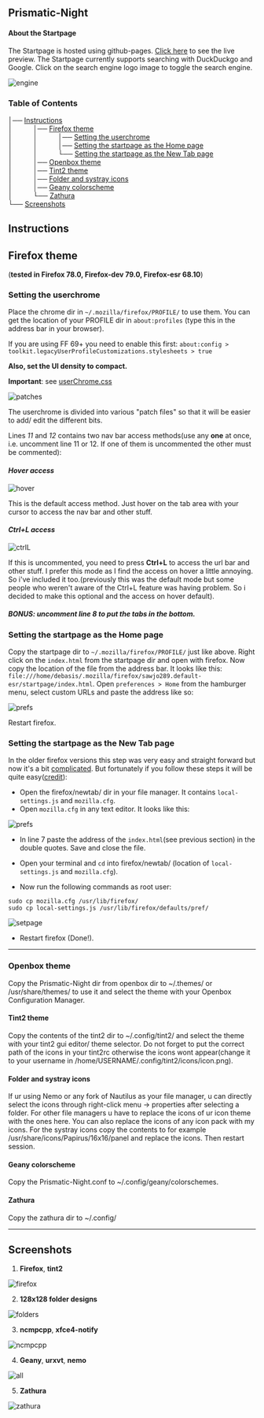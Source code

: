## Prismatic-Night

#### About the Startpage

The Startpage is hosted using github-pages. [Click here](https://dbuxy218.github.io/Prismatic-Night/) to see the live preview.
The Startpage currently supports searching with DuckDuckgo and Google. Click on the search engine logo image to toggle the search engine.

![engine](/screenshots/engineToggle.gif)

### Table of Contents
│── [Instructions](#Instructions)<br>│   │── [Firefox theme](#Firefoxtheme)<br>│   │   │── [Setting the userchrome](#userchrome)<br>│   │   │── [Setting the startpage as the Home page](#homepage)<br>│   │   └── [Setting the startpage as the New Tab page](#newtab)<br>│   │── [Openbox theme](#openbox)<br>│   │── [Tint2 theme](#tint2)<br>│   │── [Folder and systray icons](#icons)<br>│   │── [Geany colorscheme](#geany)<br>│   └── [Zathura](#zathura)<br>└── [Screenshots](#scrots)<br>

## Instructions <a name="Instructions"></a>

## Firefox theme <a name="Firefoxtheme"></a>
(**tested in Firefox 78.0, Firefox-dev 79.0, Firefox-esr 68.10**)

### Setting the userchrome <a name="userchrome"></a>
Place the chrome dir in `~/.mozilla/firefox/PROFILE/` to use them. You can get the location of your PROFILE dir in `about:profiles` (type this in the address bar in your browser).

If you are using FF 69+ you need to enable this first: `about:config > toolkit.legacyUserProfileCustomizations.stylesheets > true`

**Also, set the UI density to compact.**

**Important**: see [userChrome.css](https://github.com/dbuxy218/Prismatic-Night/blob/master/firefox/chrome/userChrome.css)

![patches](/screenshots/patches.png)

The userchrome is divided into various "patch files" so that it will be easier to add/ edit the different bits.

Lines *11* and *12* contains two nav bar access methods(use any **one** at once, i.e. uncomment line 11 or 12. If one of them is uncommented the other must be commented):

#### *Hover access*

![hover](/screenshots/hover.gif)

This is the default access method. Just hover on the tab area with your cursor to access the nav bar and other stuff.


#### *Ctrl+L access*

![ctrlL](/screenshots/ctrl_L.gif)

If this is uncommented, you need to press **Ctrl+L** to access the url bar and other stuff. I prefer this mode as I find the access on hover a little annoying. So i've included it too.(previously this was the default mode but some people who weren't aware of the Ctrl+L feature was having problem. So i decided to make this optional and the access on hover default).


##### **BONUS**: uncomment line 8 to put the tabs in the bottom. 

### Setting the startpage as the Home page <a name="homepage"></a>

Copy the startpage dir to `~/.mozilla/firefox/PROFILE/` just like above. Right click on the `index.html` from the startpage dir and open with firefox. Now copy the location of the file from the address bar. It looks like this: `file:///home/debasis/.mozilla/firefox/sawjo289.default-esr/startpage/index.html`. Open `preferences > Home` from the hamburger menu, select custom URLs and paste the address like so:

![prefs](/screenshots/pref.png)

Restart firefox.

### Setting the startpage as the New Tab page <a name="newtab"></a>
In the older firefox versions this step was very easy and straight forward but now it's a bit [complicated](https://support.mozilla.org/en-US/kb/customizing-firefox-using-autoconfig). But fortunately if you follow these steps it will be quite easy([credit](https://www.reddit.com/r/firefox/comments/ge86z4/newtab_page_to_local_file_firefox_76_redux/)):

- Open the firefox/newtab/ dir in your file manager. It contains `local-settings.js` and `mozilla.cfg`.
- Open `mozilla.cfg` in any text editor. It looks like this:

![prefs](/screenshots/cfg.png)

- In line 7 paste the address of the `index.html`(see previous section) in the double quotes. Save and close the file.

- Open your terminal and `cd` into firefox/newtab/ (location of `local-settings.js` and `mozilla.cfg`). 
- Now run the following commands as root user:
```
sudo cp mozilla.cfg /usr/lib/firefox/
sudo cp local-settings.js /usr/lib/firefox/defaults/pref/
```
![setpage](/screenshots/setpage.png)
- Restart firefox (Done!).

---

### Openbox theme <a name="openbox"></a>

Copy the Prismatic-Night dir from openbox dir to ~/.themes/ or /usr/share/themes/ to use it and select the theme with your Openbox Configuration Manager.

#### Tint2 theme <a name="tint2"></a>

Copy the contents of the tint2 dir to ~/.config/tint2/ and select the theme with your tint2 gui editor/ theme selector. Do not forget to put the correct path of the icons in your tint2rc otherwise the icons wont appear(change it to your username in /home/USERNAME/.config/tint2/icons/icon.png).

#### Folder and systray icons <a name="icons"></a>

If ur using Nemo or any fork of Nautilus as your file manager, u can directly select the icons through right-click menu -> properties after selecting a folder. For other file managers u have to replace the icons of ur icon theme with the ones here. You can also replace the icons of any icon pack with my icons. For the systray icons copy the contents to for example /usr/share/icons/Papirus/16x16/panel and replace the icons. Then restart session.

#### Geany colorscheme <a name="geany"></a>

Copy the Prismatic-Night.conf to ~/.config/geany/colorschemes.

#### Zathura <a name="zathura"></a>

Copy the zathura dir to ~/.config/

---

## Screenshots <a name="scrots"></a>

1. **Firefox**, **tint2**

![firefox](/screenshots/ff.png)

2. **128x128 folder designs**

![folders](/screenshots/folders.png)

3. **ncmpcpp**, **xfce4-notify**

![ncmpcpp](/screenshots/ncmpcpp.png)

4. **Geany**, **urxvt**, **nemo**

![all](/screenshots/all.png)

5. **Zathura**

![zathura](/screenshots/zathura.png)
